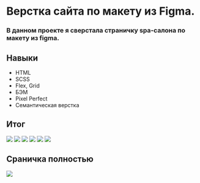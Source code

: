 # Верстка сайта по макету из Figma.
### В данном проекте я сверстала страничку spa-салона по макету из figma. 
## Навыки
- HTML
- SCSS
- Flex, Grid
- БЭМ
- Pixel Perfect
- Семантическая верстка 
## Итог
![](https://sun9-27.userapi.com/impg/wss2Qq4t19W4ahUSFrMYTrgGdy7jrwY0BQ5-4w/41Sao1jMKKc.jpg?size=1593x647&quality=96&sign=05b817f488508ea5d0a39461d742ce8e&type=album)
![](https://sun9-72.userapi.com/impg/BCMudLOVIIJL4MuhGgwBuR7B2klyqKp3M3IuTg/pk99Dmmy59o.jpg?size=1594x691&quality=96&sign=ec3d298f40aadb82b8c3355055b03f4b&type=album)
![](https://sun9-72.userapi.com/impg/k6NksPM3HXJhmeNbgL-pBzfaBR8QcccWwwqRWA/9IdyKjuudUc.jpg?size=1894x757&quality=96&sign=67170ce74845c065f45c2baa7aaccbd9&type=album)
![](https://sun9-51.userapi.com/impg/yrhxoqZ7tF6a513iOXahRtDQR6MB4AdCTarpaQ/MQWVd05U4Jc.jpg?size=1594x912&quality=96&sign=d119f4aa815ee34503790ae0c66c399f&type=album)
![](https://sun9-38.userapi.com/impg/cFnjHRgXXzlEyXn0RjzYSzTxYf1swolDFGsVgg/_JJVsPq3VvI.jpg?size=1596x557&quality=96&sign=f5c58257781dc248ae616d61c1ba907b&type=album)
![](https://sun9-54.userapi.com/impg/IhObHYQMbYECxV996cmrjqb1cwoFXZMae18XLw/9RV9VqX7h3g.jpg?size=1595x685&quality=96&sign=ad95b5e17252a346ee8686e0ede7adf8&type=album)
## Сраничка полностью
![](https://sun86-1.userapi.com/impg/-ANiRDTg-sUt126QjWYspo_Sp0Z60A9RPdNG3g/l4qc0KQTbsA.jpg?size=852x2160&quality=96&sign=70b0d0e76bf1829d6d59ccdf76438a0d&type=album)
